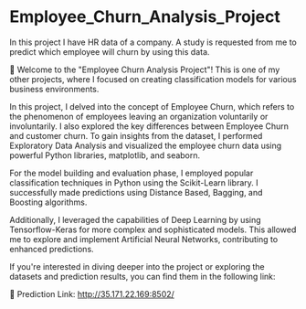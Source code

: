 # Employee_Churn_Analysis_Project
In this project I have HR data of a company. A study is requested from me to predict which employee will churn by using this data.

🚀 Welcome to the "Employee Churn Analysis Project"! This is one of my other projects, where I focused on creating classification models for various business environments.

In this project, I delved into the concept of Employee Churn, which refers to the phenomenon of employees leaving an organization voluntarily or involuntarily. I also explored the key differences between Employee Churn and customer churn. To gain insights from the dataset, I performed Exploratory Data Analysis and visualized the employee churn data using powerful Python libraries, matplotlib, and seaborn.

For the model building and evaluation phase, I employed popular classification techniques in Python using the Scikit-Learn library. I successfully made predictions using Distance Based, Bagging, and Boosting algorithms.

Additionally, I leveraged the capabilities of Deep Learning by using Tensorflow-Keras for more complex and sophisticated models. This allowed me to explore and implement Artificial Neural Networks, contributing to enhanced predictions.

If you're interested in diving deeper into the project or exploring the datasets and prediction results, you can find them in the following link:

🔗 Prediction Link: http://35.171.22.169:8502/

